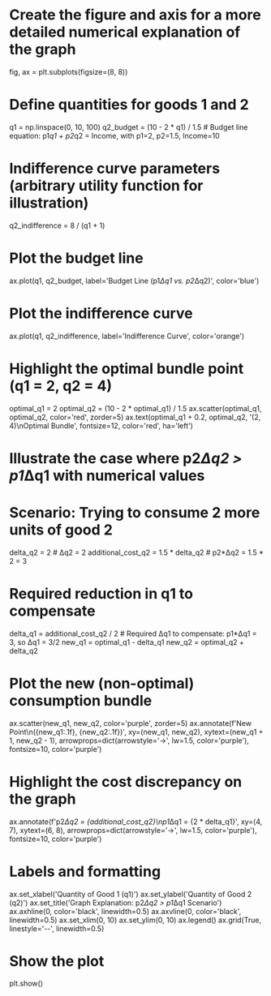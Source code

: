# Create the figure and axis for a more detailed numerical explanation of the graph
fig, ax = plt.subplots(figsize=(8, 8))

# Define quantities for goods 1 and 2
q1 = np.linspace(0, 10, 100)
q2_budget = (10 - 2 * q1) / 1.5  # Budget line equation: p1*q1 + p2*q2 = Income, with p1=2, p2=1.5, Income=10

# Indifference curve parameters (arbitrary utility function for illustration)
q2_indifference = 8 / (q1 + 1)

# Plot the budget line
ax.plot(q1, q2_budget, label='Budget Line (p1*Δq1 vs. p2*Δq2)', color='blue')

# Plot the indifference curve
ax.plot(q1, q2_indifference, label='Indifference Curve', color='orange')

# Highlight the optimal bundle point (q1 = 2, q2 = 4)
optimal_q1 = 2
optimal_q2 = (10 - 2 * optimal_q1) / 1.5
ax.scatter(optimal_q1, optimal_q2, color='red', zorder=5)
ax.text(optimal_q1 + 0.2, optimal_q2, '(2, 4)\nOptimal Bundle', fontsize=12, color='red', ha='left')

# Illustrate the case where p2*Δq2 > p1*Δq1 with numerical values
# Scenario: Trying to consume 2 more units of good 2
delta_q2 = 2  # Δq2 = 2
additional_cost_q2 = 1.5 * delta_q2  # p2*Δq2 = 1.5 * 2 = 3

# Required reduction in q1 to compensate
delta_q1 = additional_cost_q2 / 2  # Required Δq1 to compensate: p1*Δq1 = 3, so Δq1 = 3/2
new_q1 = optimal_q1 - delta_q1
new_q2 = optimal_q2 + delta_q2

# Plot the new (non-optimal) consumption bundle
ax.scatter(new_q1, new_q2, color='purple', zorder=5)
ax.annotate(f'New Point\n({new_q1:.1f}, {new_q2:.1f})', xy=(new_q1, new_q2), xytext=(new_q1 + 1, new_q2 - 1),
            arrowprops=dict(arrowstyle='->', lw=1.5, color='purple'), fontsize=10, color='purple')

# Highlight the cost discrepancy on the graph
ax.annotate(f'p2*Δq2 = {additional_cost_q2}\np1*Δq1 = {2 * delta_q1}', xy=(4, 7), xytext=(6, 8),
            arrowprops=dict(arrowstyle='->', lw=1.5, color='purple'), fontsize=10, color='purple')

# Labels and formatting
ax.set_xlabel('Quantity of Good 1 (q1)')
ax.set_ylabel('Quantity of Good 2 (q2)')
ax.set_title('Graph Explanation: p2*Δq2 > p1*Δq1 Scenario')
ax.axhline(0, color='black', linewidth=0.5)
ax.axvline(0, color='black', linewidth=0.5)
ax.set_xlim(0, 10)
ax.set_ylim(0, 10)
ax.legend()
ax.grid(True, linestyle='--', linewidth=0.5)

# Show the plot
plt.show()

